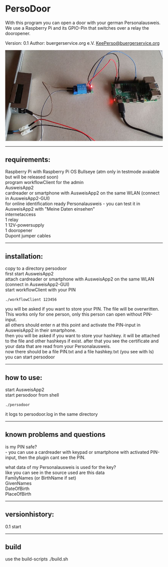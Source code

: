 # PersoDoor
With this program you can open a door with your german Personalausweis.  
We use a Raspberry Pi and its GPIO-Pin that switches over a relay the dooropener.    

Version: 0.1 
Author: buergerservice.org e.V. <KeePerso@buergerservice.org>  


![Screenshot](screenshot1.JPG)

-------------
requirements:
-------------
Raspberry Pi with Raspberry Pi OS Bullseye (atm only in testmode avaiable but will be released soon)  
program workflowClient for the admin   
AusweisApp2  
cardreader or smartphone with AusweisApp2 on the same WLAN (connect in AusweisApp2-GUI)  
for online identification ready Personalausweis - you can test it in AusweisApp2 with "Meine Daten einsehen"  
internetaccess  
1 relay  
1 12V-powersupply  
1 dooropener  
Dupont jumper cables   


-------------
installation:
-------------
copy to a directory persodoor   
first start AusweisApp2   
attach cardreader or smartphone with AusweisApp2 on the same WLAN (connect in AusweisApp2-GUI)  
start workflowClient with your PIN   
```
./workflowClient 123456
```
you will be asked if you want to store your PIN. The file will be overwritten. This works only for one person, only this person can open without PIN-input.   
all others should enter n at this point and activate the PIN-input in AusweisApp2 in their smartphone.    
then you will be asked if you want to store your hashkey. it will be attached to the file and other hashkeys if exist.
after that you see the certificate and your data that are read from your Personalausweis.   
now there should be a file PIN.txt and a file hashkey.txt (you see with ls)   
you can start persodoor



-----------
how to use:
-----------
start AusweisApp2  
start persodoor from shell 
```
./persodoor
```
it logs to persodoor.log in the same directory  


----------------------------
known problems and questions
----------------------------

is my PIN safe?  
	- you can use a cardreader with keypad or smartphone with activated PIN-input, then the plugin cant see the PIN.  

what data of my Personalausweis is used for the key?  
	like you can see in the source used are this data  
	FamilyNames (or BirthName if set)  
	GivenNames  
	DateOfBirth  
	PlaceOfBirth  
 



---------------
versionhistory:
---------------
0.1 start  


-----
build
-----
use the build-scripts ./build.sh  




